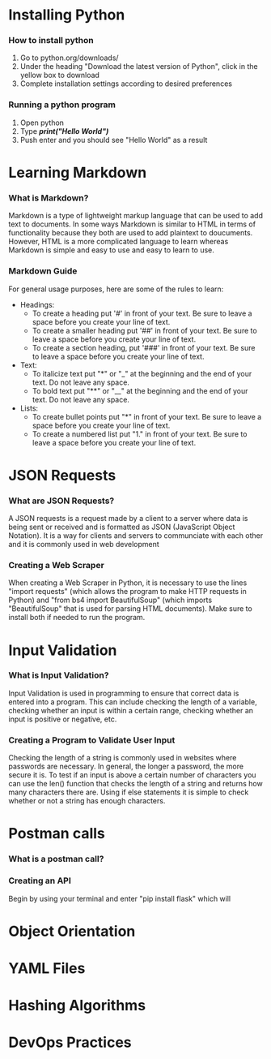 # Installing Python
### How to install python
1. Go to python.org/downloads/
2. Under the heading "Download the latest version of Python", click in the yellow box to download
3. Complete installation settings according to desired preferences

### Running a python program
1. Open python
2. Type  ***print("Hello World")***
3. Push enter and you should see "Hello World" as a result

# Learning Markdown
### What is Markdown?
Markdown is a type of lightweight markup language that can be used to add text to documents. In some ways Markdown is similar to HTML in terms of functionality because they both are used to add plaintext to doucuments. However, HTML is a more complicated language to learn whereas Markdown is simple and easy to use and easy to learn to use. 

### Markdown Guide
For general usage purposes, here are some of the rules to learn:
* Headings:
  * To create a heading put '#' in front of your text. Be sure to leave a space before you create your line of text.
  * To create a smaller heading put '##' in front of your text. Be sure to leave a space before you create your line of text.
  * To create a section heading, put '###' in front of your text. Be sure to leave a space before you create your line of text.
* Text:
  * To italicize text put "*" or "_" at the beginning and the end of your text. Do not leave any space.
  * To bold text put "**" or "__" at the beginning and the end of your text. Do not leave any space.
* Lists:
  * To create bullet points put "*" in front of your text. Be sure to leave a space before you create your line of text.
  * To create a numbered list put "1." in front of your text. Be sure to leave a space before you create your line of text.
 
  
# JSON Requests
### What are JSON Requests?
A JSON requests is a request made by a client to a server where data is being sent or received and is formatted as JSON (JavaScript Object Notation). It is a way for clients and servers to communciate with each other and it is commonly used in web development

### Creating a Web Scraper
When creating a Web Scraper in Python, it is necessary to use the lines "import requests" (which allows the program to make HTTP requests in Python) and "from bs4 import BeautifulSoup" (which imports "BeautifulSoup" that is used for parsing HTML documents). Make sure to install both if needed to run the program.

# Input Validation
### What is Input Validation?
Input Validation is used in programming to ensure that correct data is entered into a program. This can include checking the length of a variable, checking whether an input is within a certain range, checking whether an input is positive or negative, etc.

### Creating a Program to Validate User Input
Checking the length of a string is commonly used in websites where passwords are necessary. In general, the longer a password, the more secure it is. To test if an input is above a certain number of characters you can use the len() function that checks the length of a string and returns how many characters there are. Using if else statements it is simple to check whether or not a string has enough characters.

# Postman calls
### What is a postman call?

### Creating an API
Begin by using your terminal and enter "pip install flask" which will


# Object Orientation

# YAML Files

# Hashing Algorithms

# DevOps Practices
